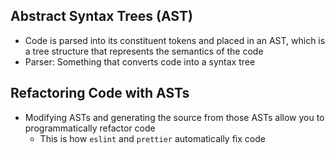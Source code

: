 ## Abstract Syntax Trees (AST)

- Code is parsed into its constituent tokens and placed in an AST, which is a tree structure that represents the semantics of the code
- Parser: Something that converts code into a syntax tree

## Refactoring Code with ASTs

- Modifying ASTs and generating the source from those ASTs allow you to programmatically refactor code
    - This is how `eslint` and `prettier` automatically fix code 